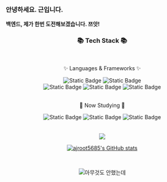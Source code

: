### 안녕하세요. 근입니다.
**백엔드, 제가 한번 도전해보겠습니다. 쯔앗!**

<div align=center>
	<h3>📚 Tech Stack 📚</h3>
	<br>
	<p>✨ Languages & Frameworks ✨</p>
</div>
<div align="center">
	<img alt="Static Badge" src="https://img.shields.io/badge/Java-%23E60000?logo=condaforge&logoColor=white&color=%23E60000">
	<img alt="Static Badge" src="https://img.shields.io/badge/JavaScript-%23F7DF1E?logo=javascript&logoColor=white&color=%23F7DF1E">
	<br>
    <img alt="Static Badge" src="https://img.shields.io/badge/C%2B%2B-white?logo=c%2B%2B&logoColor=white&color=%2300599C">
	<img alt="Static Badge" src="https://img.shields.io/badge/Kotlin-white?logo=kotlin&logoColor=white&color=%237F52FF">
	<img alt="Static Badge" src="https://img.shields.io/badge/Django-white?logo=django&logoColor=white&color=%23092E20">
</div>
<!-- <br>
<div align=center>
	<p>🛠 Tools 🛠</p>
</div>
<div align=center>
	<img src="https://img.shields.io/badge/Visual%20Studio%20Code-007ACC?style=flat&logo=VisualStudioCode&logoColor=white" />
    <img alt="Static Badge" src="https://img.shields.io/badge/IntelliJ%20IDEA-white?logo=intellijidea&logoColor=white&color=black">
	<br>
    <img alt="Static Badge" src="https://img.shields.io/badge/Android%20Studio-%233DDC84?logo=androidstudio&logoColor=white&color=%233DDC84">
    <img src="https://img.shields.io/badge/GitHub-181717?style=flat&logo=GitHub&logoColor=white" />
</div> -->
<br>
<div align=center>
	<p>📖 Now Studying 📖</p>
</div>
<div align="center">
    <img alt="Static Badge" src="https://img.shields.io/badge/Spring-%236DB33F?logo=spring&logoColor=white&color=%236DB33F">
    <img alt="Static Badge" src="https://img.shields.io/badge/SpringBoot-%236DB33F?logo=springboot&logoColor=white&color=%236DB33F">
    <img alt="Static Badge" src="https://img.shields.io/badge/Node.js-%23339933?logo=node.js&logoColor=white&color=%23339933">
</div>
<br>

<div align=center>
	<br>

 <img src="https://github-readme-stats.vercel.app/api/top-langs/?username=ajroot5685&layout=compact">  
 
[![ajroot5685's GitHub stats](https://github-readme-stats.vercel.app/api?username=ajroot5685)](https://github.com/ajroot5685/github-readme-stats)

<br>

![아무것도 안했는데](https://github.com/ajroot5685/ajroot5685/assets/55906796/0ca035b4-76c5-4730-92e8-439b1c03e57e)
